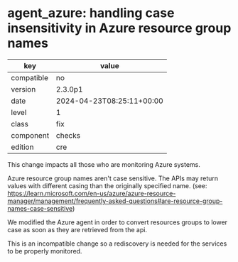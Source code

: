[//]: # (werk v2)
# agent_azure: handling case insensitivity in Azure resource group names

key        | value
---------- | ---
compatible | no
version    | 2.3.0p1
date       | 2024-04-23T08:25:11+00:00
level      | 1
class      | fix
component  | checks
edition    | cre

This change impacts all those who are monitoring Azure systems.

Azure resource group names aren't case sensitive.
The APIs may return values with different casing than the originally specified name.
(see: https://learn.microsoft.com/en-us/azure/azure-resource-manager/management/frequently-asked-questions#are-resource-group-names-case-sensitive)

We modified the Azure agent in order to convert resources groups to lower case as soon as they are retrieved from the api.

This is an incompatible change so a rediscovery is needed for the services to be properly monitored.
